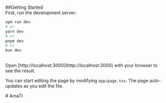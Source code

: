 
##Getting Started
<br>
First, run the development server:
<br>
```bash
npm run dev
# or
yarn dev
# or
pnpm dev
# or
bun dev
```
<br>
Open [http://localhost:3000](http://localhost:3000) with your browser to see the result.

You can start editing the page by modifying `app/page.tsx`. The page auto-updates as you edit the file.

#   A m a T I  
 